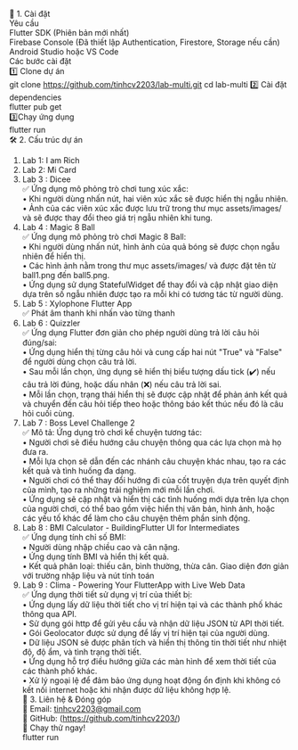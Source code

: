 🚀 1. Cài đặt  
Yêu cầu  
Flutter SDK (Phiên bản mới nhất)  
Firebase Console (Đã thiết lập Authentication, Firestore, Storage nếu cần)  
Android Studio hoặc VS Code  
Các bước cài đặt  
1️⃣ Clone dự án  
git clone https://github.com/tinhcv2203/lab-multi.git
cd lab-multi 
2️⃣ Cài đặt dependencies  
flutter pub get  
3️⃣Chạy ứng dụng  
flutter run    
🛠 2. Cấu trúc dự án  
1.	Lab 1: I am Rich  
2.	Lab 2: Mi Card  
3.	Lab 3 : Dicee  
✅ Ứng dụng mô phỏng trò chơi tung xúc xắc:  
•	Khi người dùng nhấn nút, hai viên xúc xắc sẽ được hiển thị ngẫu nhiên.   
•	Ảnh của các viên xúc xắc được lưu trữ trong thư mục assets/images/ và sẽ được thay đổi theo giá trị ngẫu nhiên khi tung.  
4.	Lab 4 : Magic 8 Ball  
✅ Ứng dụng mô phỏng trò chơi Magic 8 Ball:   
•	Khi người dùng nhấn nút, hình ảnh của quả bóng sẽ được chọn ngẫu nhiên để hiển thị.   
•	Các hình ảnh nằm trong thư mục assets/images/ và được đặt tên từ ball1.png đến ball5.png.   
•	Ứng dụng sử dụng StatefulWidget để thay đổi và cập nhật giao diện dựa trên số ngẫu nhiên được tạo ra mỗi khi có tương tác từ người dùng.  
5.	Lab 5 : Xylophone Flutter App  
✅ Phát âm thanh khi nhấn vào từng thanh  
6.	Lab 6 : Quizzler  
✅ Ứng dụng Flutter đơn giản cho phép người dùng trả lời câu hỏi đúng/sai:  
•	Ứng dụng hiển thị từng câu hỏi và cung cấp hai nút "True" và "False" để người dùng chọn câu trả lời.   
•	Sau mỗi lần chọn, ứng dụng sẽ hiển thị biểu tượng dấu tick (✔️) nếu câu trả lời đúng, hoặc dấu nhân (❌) nếu câu trả lời sai.   
•	Mỗi lần chọn, trạng thái hiển thị sẽ được cập nhật để phản ánh kết quả và chuyển đến câu hỏi tiếp theo hoặc thông báo kết thúc nếu đó là câu hỏi cuối cùng.  
7.	Lab 7 : Boss Level Challenge 2  
✅ Mô tả: Ứng dụng trò chơi kể chuyện tương tác:   
•	Người chơi sẽ điều hướng câu chuyện thông qua các lựa chọn mà họ đưa ra.   
•	Mỗi lựa chọn sẽ dẫn đến các nhánh câu chuyện khác nhau, tạo ra các kết quả và tình huống đa dạng.   
•	Người chơi có thể thay đổi hướng đi của cốt truyện dựa trên quyết định của mình, tạo ra những trải nghiệm mới mỗi lần chơi.   
•	Ứng dụng sẽ cập nhật và hiển thị các tình huống mới dựa trên lựa chọn của người chơi, có thể bao gồm việc hiển thị văn bản, hình ảnh, hoặc các yếu tố khác để làm cho câu chuyện thêm phần sinh động.  
8.	Lab 8 : BMI Calculator - BuildingFlutter UI for Intermediates  
✅ Ứng dụng tính chỉ số BMI:   
•	Người dùng nhập chiều cao và cân nặng.   
•	Ứng dụng tính BMI và hiển thị kết quả.  
•	Kết quả phân loại: thiếu cân, bình thường, thừa cân.  Giao diện đơn giản với trường nhập liệu và nút tính toán  
9.	Lab 9 : Clima - Powering Your FlutterApp with Live Web Data  
✅ Ứng dụng thời tiết sử dụng vị trí của thiết bị:   
•	Ứng dụng lấy dữ liệu thời tiết cho vị trí hiện tại và các thành phố khác thông qua API.   
•	Sử dụng gói http để gửi yêu cầu và nhận dữ liệu JSON từ API thời tiết.   
•	Gói Geolocator được sử dụng để lấy vị trí hiện tại của người dùng.   
•	Dữ liệu JSON sẽ được phân tích và hiển thị thông tin thời tiết như nhiệt độ, độ ẩm, và tình trạng thời tiết.  
•	Ứng dụng hỗ trợ điều hướng giữa các màn hình để xem thời tiết của các thành phố khác.   
•	Xử lý ngoại lệ để đảm bảo ứng dụng hoạt động ổn định khi không có kết nối internet hoặc khi nhận được dữ liệu không hợp lệ.  
🔗 3. Liên hệ & Đóng góp  
📧 Email: tinhcv2203@gmail.com  
🔗 GitHub: (https://github.com/tinhcv2203/)  
🚀 Chạy thử ngay!  
flutter run

